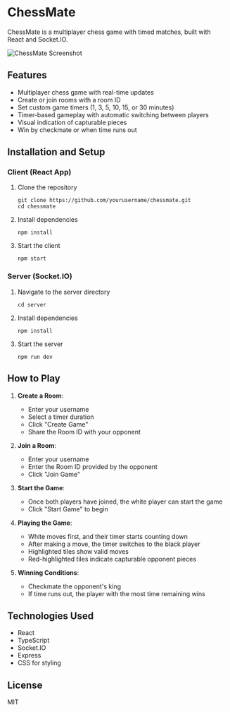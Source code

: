 # ChessMate

ChessMate is a multiplayer chess game with timed matches, built with React and Socket.IO.

![ChessMate Screenshot](screenshot.png)

## Features

- Multiplayer chess game with real-time updates
- Create or join rooms with a room ID
- Set custom game timers (1, 3, 5, 10, 15, or 30 minutes)
- Timer-based gameplay with automatic switching between players
- Visual indication of capturable pieces
- Win by checkmate or when time runs out

## Installation and Setup

### Client (React App)

1. Clone the repository
   ```
   git clone https://github.com/yourusername/chessmate.git
   cd chessmate
   ```

2. Install dependencies
   ```
   npm install
   ```

3. Start the client
   ```
   npm start
   ```

### Server (Socket.IO)

1. Navigate to the server directory
   ```
   cd server
   ```

2. Install dependencies
   ```
   npm install
   ```

3. Start the server
   ```
   npm run dev
   ```

## How to Play

1. **Create a Room**:
   - Enter your username
   - Select a timer duration
   - Click "Create Game"
   - Share the Room ID with your opponent

2. **Join a Room**:
   - Enter your username
   - Enter the Room ID provided by the opponent
   - Click "Join Game"

3. **Start the Game**:
   - Once both players have joined, the white player can start the game
   - Click "Start Game" to begin

4. **Playing the Game**:
   - White moves first, and their timer starts counting down
   - After making a move, the timer switches to the black player
   - Highlighted tiles show valid moves
   - Red-highlighted tiles indicate capturable opponent pieces

5. **Winning Conditions**:
   - Checkmate the opponent's king
   - If time runs out, the player with the most time remaining wins

## Technologies Used

- React
- TypeScript
- Socket.IO
- Express
- CSS for styling

## License

MIT

